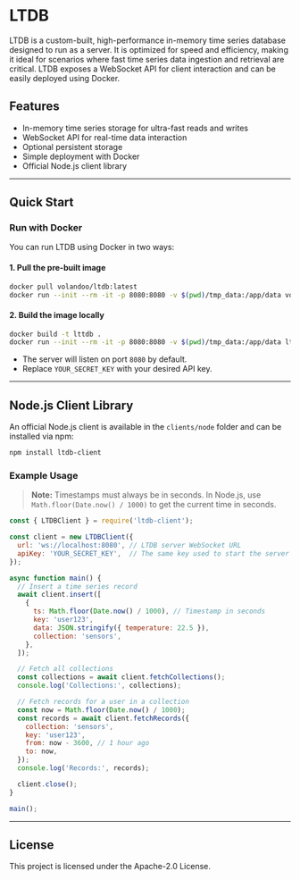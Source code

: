 # LTDB

LTDB is a custom-built, high-performance in-memory time series database designed to run as a server. It is optimized for speed and efficiency, making it ideal for scenarios where fast time series data ingestion and retrieval are critical. LTDB exposes a WebSocket API for client interaction and can be easily deployed using Docker.

## Features

- In-memory time series storage for ultra-fast reads and writes
- WebSocket API for real-time data interaction
- Optional persistent storage
- Simple deployment with Docker
- Official Node.js client library

---

## Quick Start

### Run with Docker

You can run LTDB using Docker in two ways:

#### 1. Pull the pre-built image

```sh
docker pull volandoo/ltdb:latest
docker run --init --rm -it -p 8080:8080 -v $(pwd)/tmp_data:/app/data volandoo/ltdb:latest --secret-key=YOUR_SECRET_KEY --data=/app/data
```

#### 2. Build the image locally

```sh
docker build -t lttdb .
docker run --init --rm -it -p 8080:8080 -v $(pwd)/tmp_data:/app/data lttdb --secret-key=YOUR_SECRET_KEY --data=/app/data
```

- The server will listen on port `8080` by default.
- Replace `YOUR_SECRET_KEY` with your desired API key.

---

## Node.js Client Library

An official Node.js client is available in the `clients/node` folder and can be installed via npm:

```sh
npm install ltdb-client
```

### Example Usage

> **Note:** Timestamps must always be in seconds. In Node.js, use `Math.floor(Date.now() / 1000)` to get the current time in seconds.

```js
const { LTDBClient } = require('ltdb-client');

const client = new LTDBClient({
  url: 'ws://localhost:8080', // LTDB server WebSocket URL
  apiKey: 'YOUR_SECRET_KEY',  // The same key used to start the server
});

async function main() {
  // Insert a time series record
  await client.insert([
    {
      ts: Math.floor(Date.now() / 1000), // Timestamp in seconds
      key: 'user123',
      data: JSON.stringify({ temperature: 22.5 }),
      collection: 'sensors',
    },
  ]);

  // Fetch all collections
  const collections = await client.fetchCollections();
  console.log('Collections:', collections);

  // Fetch records for a user in a collection
  const now = Math.floor(Date.now() / 1000);
  const records = await client.fetchRecords({
    collection: 'sensors',
    key: 'user123',
    from: now - 3600, // 1 hour ago
    to: now,
  });
  console.log('Records:', records);

  client.close();
}

main();
```

---

## License

This project is licensed under the Apache-2.0 License. 
